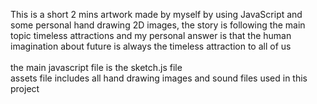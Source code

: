 This is a short 2 mins artwork made by myself by using JavaScript and some personal hand drawing 2D images, the story is following the main topic timeless attractions and my personal answer is that the human imagination about future is always the timeless attraction to all of us
<br />
<br />
the main javascript file is the sketch.js file<br />
assets file includes all hand drawing images and sound files used in this project
